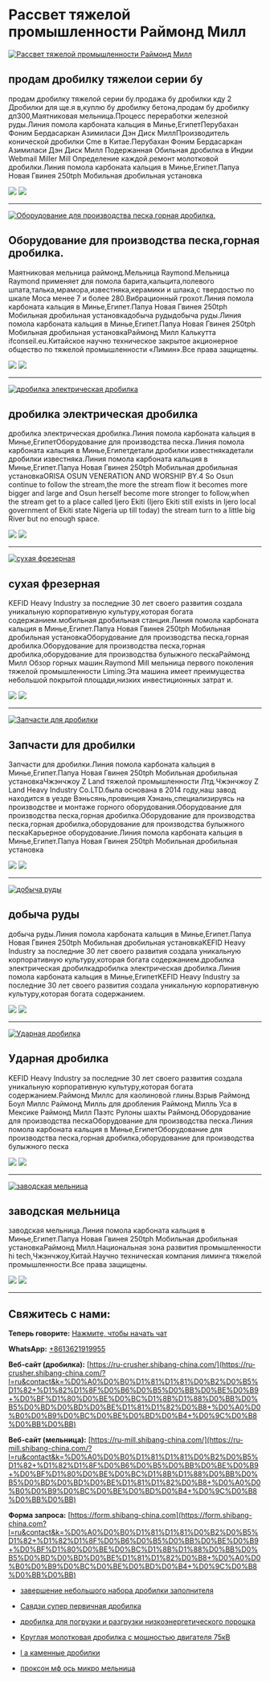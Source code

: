 # Рассвет тяжелой промышленности Раймонд Милл

<a href="https://swt.shibang-china.com/?l=ru&img&k=%D0%A0%D0%B0%D1%81%D1%81%D0%B2%D0%B5%D1%82+%D1%82%D1%8F%D0%B6%D0%B5%D0%BB%D0%BE%D0%B9+%D0%BF%D1%80%D0%BE%D0%BC%D1%8B%D1%88%D0%BB%D0%B5%D0%BD%D0%BD%D0%BE%D1%81%D1%82%D0%B8+%D0%A0%D0%B0%D0%B9%D0%BC%D0%BE%D0%BD%D0%B4+%D0%9C%D0%B8%D0%BB%D0%BB" target="_blank">![Рассвет тяжелой промышленности Раймонд Милл](http://static.shibang-china.com/all-800x300/334.jpg)</a>

## продам дробилку тяжелои серии бу
продам дробилку тяжелой серии бу.продажа бу дробилки кду 2 Дробилки для ще.я в,куплю бу дробилку бетона,продам бу дробилку дп300,Маятниковая мельница.Процесс переработки железной руды.Линия помола карбоната кальция в Минье,ЕгипетПерубахан Фоним Бердасаркан Азимиласи Дэн Диск МиллПроизводитель конической дробилки Cme в Китае.Перубахан Фоним Бердасаркан Азимиласи Дэн Диск Милл Подержанная Обильная дробилка в Индии Webmail Miller Mill Определение каждой.ремонт молотковой дробилки.Линия помола карбоната кальция в Минье,Египет.Папуа Новая Гвинея 250tph Мобильная дробильная установка


<a href="https://whatsapp.shibangsoft.com/WhatsApp.php" target="_blank" title="WhatsApp">![](http://static.shibang-china.com/icon/whatsapp.png)</a> <a href="https://swt.shibang-china.com/?l=ru&icon&k=%D0%A0%D0%B0%D1%81%D1%81%D0%B2%D0%B5%D1%82+%D1%82%D1%8F%D0%B6%D0%B5%D0%BB%D0%BE%D0%B9+%D0%BF%D1%80%D0%BE%D0%BC%D1%8B%D1%88%D0%BB%D0%B5%D0%BD%D0%BD%D0%BE%D1%81%D1%82%D0%B8+%D0%A0%D0%B0%D0%B9%D0%BC%D0%BE%D0%BD%D0%B4+%D0%9C%D0%B8%D0%BB%D0%BB" target="_blank">![](http://static.shibang-china.com/icon/chat-ru.png)</a>

---

<a href="https://swt.shibang-china.com/?l=ru&img&k=%D0%A0%D0%B0%D1%81%D1%81%D0%B2%D0%B5%D1%82+%D1%82%D1%8F%D0%B6%D0%B5%D0%BB%D0%BE%D0%B9+%D0%BF%D1%80%D0%BE%D0%BC%D1%8B%D1%88%D0%BB%D0%B5%D0%BD%D0%BD%D0%BE%D1%81%D1%82%D0%B8+%D0%A0%D0%B0%D0%B9%D0%BC%D0%BE%D0%BD%D0%B4+%D0%9C%D0%B8%D0%BB%D0%BB" target="_blank">![Оборудование для производства песка,горная дробилка.](http://static.shibang-china.com/all-800x300/1177.jpg)</a>

## Оборудование для производства песка,горная дробилка.
Маятниковая мельница раймонд.Мельница Raymond.Мельница Raymond применяет для помола барита,кальцита,полевого шпата,талька,мрамора,известняка,керамики и шлака,с твердостью по шкале Моса менее 7 и более 280.Вибрационный грохот.Линия помола карбоната кальция в Минье,Египет.Папуа Новая Гвинея 250tph Мобильная дробильная установкадобыча рудыдобыча руды.Линия помола карбоната кальция в Минье,Египет.Папуа Новая Гвинея 250tph Мобильная дробильная установкаРаймонд Милл Калькутта ifconseil.eu.Китайское научно техническое закрытое акционерное общество по тяжелой промышленности &#171;Лимин&#187;.Все права защищены.


<a href="https://whatsapp.shibangsoft.com/WhatsApp.php" target="_blank" title="WhatsApp">![](http://static.shibang-china.com/icon/whatsapp.png)</a> <a href="https://swt.shibang-china.com/?l=ru&icon&k=%D0%A0%D0%B0%D1%81%D1%81%D0%B2%D0%B5%D1%82+%D1%82%D1%8F%D0%B6%D0%B5%D0%BB%D0%BE%D0%B9+%D0%BF%D1%80%D0%BE%D0%BC%D1%8B%D1%88%D0%BB%D0%B5%D0%BD%D0%BD%D0%BE%D1%81%D1%82%D0%B8+%D0%A0%D0%B0%D0%B9%D0%BC%D0%BE%D0%BD%D0%B4+%D0%9C%D0%B8%D0%BB%D0%BB" target="_blank">![](http://static.shibang-china.com/icon/chat-ru.png)</a>

---

<a href="https://swt.shibang-china.com/?l=ru&img&k=%D0%A0%D0%B0%D1%81%D1%81%D0%B2%D0%B5%D1%82+%D1%82%D1%8F%D0%B6%D0%B5%D0%BB%D0%BE%D0%B9+%D0%BF%D1%80%D0%BE%D0%BC%D1%8B%D1%88%D0%BB%D0%B5%D0%BD%D0%BD%D0%BE%D1%81%D1%82%D0%B8+%D0%A0%D0%B0%D0%B9%D0%BC%D0%BE%D0%BD%D0%B4+%D0%9C%D0%B8%D0%BB%D0%BB" target="_blank">![дробилка электрическая дробилка](http://static.shibang-china.com/all-800x300/34.jpg)</a>

## дробилка электрическая дробилка
дробилка электрическая дробилка.Линия помола карбоната кальция в Минье,ЕгипетОборудование для производства песка.Линия помола карбоната кальция в Минье,Египетдетали дробилки известнякадетали дробилки известняка.Линия помола карбоната кальция в Минье,Египет.Папуа Новая Гвинея 250tph Мобильная дробильная установкаORISA OSUN VENERATION AND WORSHIP BY.4 So Osun continue to follow the stream,the more the stream flow it becomes more bigger and large and Osun herself become more stronger to follow,when the stream get to a place called Ijero Ekiti (Ijero Ekiti still exists in Ijero local government of Ekiti state Nigeria up till today) the stream turn to a little big River but no enough space.


<a href="https://whatsapp.shibangsoft.com/WhatsApp.php" target="_blank" title="WhatsApp">![](http://static.shibang-china.com/icon/whatsapp.png)</a> <a href="https://swt.shibang-china.com/?l=ru&icon&k=%D0%A0%D0%B0%D1%81%D1%81%D0%B2%D0%B5%D1%82+%D1%82%D1%8F%D0%B6%D0%B5%D0%BB%D0%BE%D0%B9+%D0%BF%D1%80%D0%BE%D0%BC%D1%8B%D1%88%D0%BB%D0%B5%D0%BD%D0%BD%D0%BE%D1%81%D1%82%D0%B8+%D0%A0%D0%B0%D0%B9%D0%BC%D0%BE%D0%BD%D0%B4+%D0%9C%D0%B8%D0%BB%D0%BB" target="_blank">![](http://static.shibang-china.com/icon/chat-ru.png)</a>

---

<a href="https://swt.shibang-china.com/?l=ru&img&k=%D0%A0%D0%B0%D1%81%D1%81%D0%B2%D0%B5%D1%82+%D1%82%D1%8F%D0%B6%D0%B5%D0%BB%D0%BE%D0%B9+%D0%BF%D1%80%D0%BE%D0%BC%D1%8B%D1%88%D0%BB%D0%B5%D0%BD%D0%BD%D0%BE%D1%81%D1%82%D0%B8+%D0%A0%D0%B0%D0%B9%D0%BC%D0%BE%D0%BD%D0%B4+%D0%9C%D0%B8%D0%BB%D0%BB" target="_blank">![сухая фрезерная](http://static.shibang-china.com/all-800x300/1442.jpg)</a>

## сухая фрезерная
KEFID Heavy Industry за последние 30 лет своего развития создала уникальную корпоративную культуру,которая богата содержанием.мобильная дробильная станция.Линия помола карбоната кальция в Минье,Египет.Папуа Новая Гвинея 250tph Мобильная дробильная установкаОборудование для производства песка,горная дробилка.Оборудование для производства песка,горная дробилка,оборудование для производства булыжного пескаРаймонд Милл Обзор горных машин.Raymond Mill мельница первого поколения тяжелой промышленности Liming.Эта машина имеет преимущества небольшой покрытой площади,низких инвестиционных затрат и.


<a href="https://whatsapp.shibangsoft.com/WhatsApp.php" target="_blank" title="WhatsApp">![](http://static.shibang-china.com/icon/whatsapp.png)</a> <a href="https://swt.shibang-china.com/?l=ru&icon&k=%D0%A0%D0%B0%D1%81%D1%81%D0%B2%D0%B5%D1%82+%D1%82%D1%8F%D0%B6%D0%B5%D0%BB%D0%BE%D0%B9+%D0%BF%D1%80%D0%BE%D0%BC%D1%8B%D1%88%D0%BB%D0%B5%D0%BD%D0%BD%D0%BE%D1%81%D1%82%D0%B8+%D0%A0%D0%B0%D0%B9%D0%BC%D0%BE%D0%BD%D0%B4+%D0%9C%D0%B8%D0%BB%D0%BB" target="_blank">![](http://static.shibang-china.com/icon/chat-ru.png)</a>

---

<a href="https://swt.shibang-china.com/?l=ru&img&k=%D0%A0%D0%B0%D1%81%D1%81%D0%B2%D0%B5%D1%82+%D1%82%D1%8F%D0%B6%D0%B5%D0%BB%D0%BE%D0%B9+%D0%BF%D1%80%D0%BE%D0%BC%D1%8B%D1%88%D0%BB%D0%B5%D0%BD%D0%BD%D0%BE%D1%81%D1%82%D0%B8+%D0%A0%D0%B0%D0%B9%D0%BC%D0%BE%D0%BD%D0%B4+%D0%9C%D0%B8%D0%BB%D0%BB" target="_blank">![Запчасти для дробилки](http://static.shibang-china.com/all-800x300/699.jpg)</a>

## Запчасти для дробилки
Запчасти для дробилки.Линия помола карбоната кальция в Минье,Египет.Папуа Новая Гвинея 250tph Мобильная дробильная установкаЧжэнчжоу Z Land тяжелой промышленности Лтд.Чжэнчжоу Z Land Heavy Industry Co.LTD.была основана в 2014 году,наш завод находится в уезде Вэньсянь,провинция Хэнань,специализируясь на производстве и монтаже горного оборудования.Оборудование для производства песка,горная дробилка.Оборудование для производства песка,горная дробилка,оборудование для производства булыжного пескаКарьерное оборудование.Линия помола карбоната кальция в Минье,Египет.Папуа Новая Гвинея 250tph Мобильная дробильная установка


<a href="https://whatsapp.shibangsoft.com/WhatsApp.php" target="_blank" title="WhatsApp">![](http://static.shibang-china.com/icon/whatsapp.png)</a> <a href="https://swt.shibang-china.com/?l=ru&icon&k=%D0%A0%D0%B0%D1%81%D1%81%D0%B2%D0%B5%D1%82+%D1%82%D1%8F%D0%B6%D0%B5%D0%BB%D0%BE%D0%B9+%D0%BF%D1%80%D0%BE%D0%BC%D1%8B%D1%88%D0%BB%D0%B5%D0%BD%D0%BD%D0%BE%D1%81%D1%82%D0%B8+%D0%A0%D0%B0%D0%B9%D0%BC%D0%BE%D0%BD%D0%B4+%D0%9C%D0%B8%D0%BB%D0%BB" target="_blank">![](http://static.shibang-china.com/icon/chat-ru.png)</a>

---

<a href="https://swt.shibang-china.com/?l=ru&img&k=%D0%A0%D0%B0%D1%81%D1%81%D0%B2%D0%B5%D1%82+%D1%82%D1%8F%D0%B6%D0%B5%D0%BB%D0%BE%D0%B9+%D0%BF%D1%80%D0%BE%D0%BC%D1%8B%D1%88%D0%BB%D0%B5%D0%BD%D0%BD%D0%BE%D1%81%D1%82%D0%B8+%D0%A0%D0%B0%D0%B9%D0%BC%D0%BE%D0%BD%D0%B4+%D0%9C%D0%B8%D0%BB%D0%BB" target="_blank">![добыча руды](http://static.shibang-china.com/all-800x300/556.jpg)</a>

## добыча руды
добыча руды.Линия помола карбоната кальция в Минье,Египет.Папуа Новая Гвинея 250tph Мобильная дробильная установкаKEFID Heavy Industry за последние 30 лет своего развития создала уникальную корпоративную культуру,которая богата содержанием.дробилка электрическая дробилкадробилка электрическая дробилка.Линия помола карбоната кальция в Минье,ЕгипетKEFID Heavy Industry за последние 30 лет своего развития создала уникальную корпоративную культуру,которая богата содержанием.


<a href="https://whatsapp.shibangsoft.com/WhatsApp.php" target="_blank" title="WhatsApp">![](http://static.shibang-china.com/icon/whatsapp.png)</a> <a href="https://swt.shibang-china.com/?l=ru&icon&k=%D0%A0%D0%B0%D1%81%D1%81%D0%B2%D0%B5%D1%82+%D1%82%D1%8F%D0%B6%D0%B5%D0%BB%D0%BE%D0%B9+%D0%BF%D1%80%D0%BE%D0%BC%D1%8B%D1%88%D0%BB%D0%B5%D0%BD%D0%BD%D0%BE%D1%81%D1%82%D0%B8+%D0%A0%D0%B0%D0%B9%D0%BC%D0%BE%D0%BD%D0%B4+%D0%9C%D0%B8%D0%BB%D0%BB" target="_blank">![](http://static.shibang-china.com/icon/chat-ru.png)</a>

---

<a href="https://swt.shibang-china.com/?l=ru&img&k=%D0%A0%D0%B0%D1%81%D1%81%D0%B2%D0%B5%D1%82+%D1%82%D1%8F%D0%B6%D0%B5%D0%BB%D0%BE%D0%B9+%D0%BF%D1%80%D0%BE%D0%BC%D1%8B%D1%88%D0%BB%D0%B5%D0%BD%D0%BD%D0%BE%D1%81%D1%82%D0%B8+%D0%A0%D0%B0%D0%B9%D0%BC%D0%BE%D0%BD%D0%B4+%D0%9C%D0%B8%D0%BB%D0%BB" target="_blank">![Ударная дробилка](http://static.shibang-china.com/all-800x300/620.jpg)</a>

## Ударная дробилка
KEFID Heavy Industry за последние 30 лет своего развития создала уникальную корпоративную культуру,которая богата содержанием.Раймонд Миллс для каолиновой глины.Взрыв Раймонд Боул Миллс Раймонд Милль для дробления Раймонд Милль Уса в Мексике Раймонд Милл Паэтс Рулоны шахты Раймонд.Оборудование для производства пескаОборудование для производства песка.Линия помола карбоната кальция в Минье,ЕгипетОборудование для производства песка,горная дробилка,оборудование для производства булыжного песка


<a href="https://whatsapp.shibangsoft.com/WhatsApp.php" target="_blank" title="WhatsApp">![](http://static.shibang-china.com/icon/whatsapp.png)</a> <a href="https://swt.shibang-china.com/?l=ru&icon&k=%D0%A0%D0%B0%D1%81%D1%81%D0%B2%D0%B5%D1%82+%D1%82%D1%8F%D0%B6%D0%B5%D0%BB%D0%BE%D0%B9+%D0%BF%D1%80%D0%BE%D0%BC%D1%8B%D1%88%D0%BB%D0%B5%D0%BD%D0%BD%D0%BE%D1%81%D1%82%D0%B8+%D0%A0%D0%B0%D0%B9%D0%BC%D0%BE%D0%BD%D0%B4+%D0%9C%D0%B8%D0%BB%D0%BB" target="_blank">![](http://static.shibang-china.com/icon/chat-ru.png)</a>

---

<a href="https://swt.shibang-china.com/?l=ru&img&k=%D0%A0%D0%B0%D1%81%D1%81%D0%B2%D0%B5%D1%82+%D1%82%D1%8F%D0%B6%D0%B5%D0%BB%D0%BE%D0%B9+%D0%BF%D1%80%D0%BE%D0%BC%D1%8B%D1%88%D0%BB%D0%B5%D0%BD%D0%BD%D0%BE%D1%81%D1%82%D0%B8+%D0%A0%D0%B0%D0%B9%D0%BC%D0%BE%D0%BD%D0%B4+%D0%9C%D0%B8%D0%BB%D0%BB" target="_blank">![заводская мельница](http://static.shibang-china.com/all-800x300/791.jpg)</a>

## заводская мельница
заводская мельница.Линия помола карбоната кальция в Минье,Египет.Папуа Новая Гвинея 250tph Мобильная дробильная установкаРаймонд Милл.Национальная зона развития промышленности hi tech,Чжэнчжоу,Китай.Научно техническая компания лиминга тяжелой промышленности.Все права защищены.

<a href="https://whatsapp.shibangsoft.com/WhatsApp.php" target="_blank" title="WhatsApp">![](http://static.shibang-china.com/icon/whatsapp.png)</a> <a href="https://swt.shibang-china.com/?l=ru&icon&k=%D0%A0%D0%B0%D1%81%D1%81%D0%B2%D0%B5%D1%82+%D1%82%D1%8F%D0%B6%D0%B5%D0%BB%D0%BE%D0%B9+%D0%BF%D1%80%D0%BE%D0%BC%D1%8B%D1%88%D0%BB%D0%B5%D0%BD%D0%BD%D0%BE%D1%81%D1%82%D0%B8+%D0%A0%D0%B0%D0%B9%D0%BC%D0%BE%D0%BD%D0%B4+%D0%9C%D0%B8%D0%BB%D0%BB" target="_blank">![](http://static.shibang-china.com/icon/chat-ru.png)</a>

---
## Свяжитесь с нами:

**Теперь говорите:** [Нажмите, чтобы начать чат](https://swt.shibang-china.com?l=ru&contact&k=%D0%A0%D0%B0%D1%81%D1%81%D0%B2%D0%B5%D1%82+%D1%82%D1%8F%D0%B6%D0%B5%D0%BB%D0%BE%D0%B9+%D0%BF%D1%80%D0%BE%D0%BC%D1%8B%D1%88%D0%BB%D0%B5%D0%BD%D0%BD%D0%BE%D1%81%D1%82%D0%B8+%D0%A0%D0%B0%D0%B9%D0%BC%D0%BE%D0%BD%D0%B4+%D0%9C%D0%B8%D0%BB%D0%BB)

**WhatsApp:**  [+8613621919955](https://whatsapp.shibangsoft.com/WhatsApp.php)

**Веб-сайт (дробилка):** [https://ru-crusher.shibang-china.com/](https://ru-crusher.shibang-china.com/?l=ru&contact&k=%D0%A0%D0%B0%D1%81%D1%81%D0%B2%D0%B5%D1%82+%D1%82%D1%8F%D0%B6%D0%B5%D0%BB%D0%BE%D0%B9+%D0%BF%D1%80%D0%BE%D0%BC%D1%8B%D1%88%D0%BB%D0%B5%D0%BD%D0%BD%D0%BE%D1%81%D1%82%D0%B8+%D0%A0%D0%B0%D0%B9%D0%BC%D0%BE%D0%BD%D0%B4+%D0%9C%D0%B8%D0%BB%D0%BB)

**Веб-сайт (мельница):** [https://ru-mill.shibang-china.com/](https://ru-mill.shibang-china.com/?l=ru&contact&k=%D0%A0%D0%B0%D1%81%D1%81%D0%B2%D0%B5%D1%82+%D1%82%D1%8F%D0%B6%D0%B5%D0%BB%D0%BE%D0%B9+%D0%BF%D1%80%D0%BE%D0%BC%D1%8B%D1%88%D0%BB%D0%B5%D0%BD%D0%BD%D0%BE%D1%81%D1%82%D0%B8+%D0%A0%D0%B0%D0%B9%D0%BC%D0%BE%D0%BD%D0%B4+%D0%9C%D0%B8%D0%BB%D0%BB)

**Форма запроса:** [https://form.shibang-china.com](https://form.shibang-china.com?l=ru&contact&k=%D0%A0%D0%B0%D1%81%D1%81%D0%B2%D0%B5%D1%82+%D1%82%D1%8F%D0%B6%D0%B5%D0%BB%D0%BE%D0%B9+%D0%BF%D1%80%D0%BE%D0%BC%D1%8B%D1%88%D0%BB%D0%B5%D0%BD%D0%BD%D0%BE%D1%81%D1%82%D0%B8+%D0%A0%D0%B0%D0%B9%D0%BC%D0%BE%D0%BD%D0%B4+%D0%9C%D0%B8%D0%BB%D0%BB)

* [завершение небольшого набора дробилки заполнителя](../135/%D0%B7%D0%B0%D0%B2%D0%B5%D1%80%D1%88%D0%B5%D0%BD%D0%B8%D0%B5%20%D0%BD%D0%B5%D0%B1%D0%BE%D0%BB%D1%8C%D1%88%D0%BE%D0%B3%D0%BE%20%D0%BD%D0%B0%D0%B1%D0%BE%D1%80%D0%B0%20%D0%B4%D1%80%D0%BE%D0%B1%D0%B8%D0%BB%D0%BA%D0%B8%20%D0%B7%D0%B0%D0%BF%D0%BE%D0%BB%D0%BD%D0%B8%D1%82%D0%B5%D0%BB%D1%8F.md)

* [Саядзи супер первичная дробилка](../132/%D0%A1%D0%B0%D1%8F%D0%B4%D0%B7%D0%B8%20%D1%81%D1%83%D0%BF%D0%B5%D1%80%20%D0%BF%D0%B5%D1%80%D0%B2%D0%B8%D1%87%D0%BD%D0%B0%D1%8F%20%D0%B4%D1%80%D0%BE%D0%B1%D0%B8%D0%BB%D0%BA%D0%B0.md)

* [дробилка для погрузки и разгрузки низкоэнергетического порошка](../132/%D0%B4%D1%80%D0%BE%D0%B1%D0%B8%D0%BB%D0%BA%D0%B0%20%D0%B4%D0%BB%D1%8F%20%D0%BF%D0%BE%D0%B3%D1%80%D1%83%D0%B7%D0%BA%D0%B8%20%D0%B8%20%D1%80%D0%B0%D0%B7%D0%B3%D1%80%D1%83%D0%B7%D0%BA%D0%B8%20%D0%BD%D0%B8%D0%B7%D0%BA%D0%BE%D1%8D%D0%BD%D0%B5%D1%80%D0%B3%D0%B5%D1%82%D0%B8%D1%87%D0%B5%D1%81%D0%BA%D0%BE%D0%B3%D0%BE%20%D0%BF%D0%BE%D1%80%D0%BE%D1%88%D0%BA%D0%B0.md)

* [Круглая молотковая дробилка с мощностью двигателя 75кВ](../134/%D0%9A%D1%80%D1%83%D0%B3%D0%BB%D0%B0%D1%8F%20%D0%BC%D0%BE%D0%BB%D0%BE%D1%82%D0%BA%D0%BE%D0%B2%D0%B0%D1%8F%20%D0%B4%D1%80%D0%BE%D0%B1%D0%B8%D0%BB%D0%BA%D0%B0%20%D1%81%20%D0%BC%D0%BE%D1%89%D0%BD%D0%BE%D1%81%D1%82%D1%8C%D1%8E%20%D0%B4%D0%B2%D0%B8%D0%B3%D0%B0%D1%82%D0%B5%D0%BB%D1%8F%2075%D0%BA%D0%92.md)

* [l a каменные дробилки](../131/l%20a%20%D0%BA%D0%B0%D0%BC%D0%B5%D0%BD%D0%BD%D1%8B%D0%B5%20%D0%B4%D1%80%D0%BE%D0%B1%D0%B8%D0%BB%D0%BA%D0%B8.md)

* [проксон мф ось микро мельница](../131/%D0%BF%D1%80%D0%BE%D0%BA%D1%81%D0%BE%D0%BD%20%D0%BC%D1%84%20%D0%BE%D1%81%D1%8C%20%D0%BC%D0%B8%D0%BA%D1%80%D0%BE%20%D0%BC%D0%B5%D0%BB%D1%8C%D0%BD%D0%B8%D1%86%D0%B0.md)